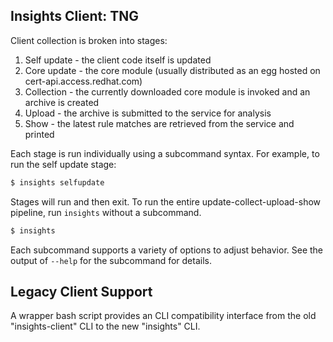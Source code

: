 ## Insights Client: TNG ##

Client collection is broken into stages:

1. Self update - the client code itself is updated
2. Core update - the core module (usually distributed as an egg hosted on cert-api.access.redhat.com)
3. Collection - the currently downloaded core module is invoked and an archive is created
4. Upload - the archive is submitted to the service for analysis
5. Show - the latest rule matches are retrieved from the service and printed

Each stage is run individually using a subcommand syntax. For example, to run
the self update stage:

```bash
$ insights selfupdate
```

Stages will run and then exit. To run the entire update-collect-upload-show
pipeline, run `insights` without a subcommand.

```bash
$ insights
```

Each subcommand supports a variety of options to adjust behavior. See the
output of `--help` for the subcommand for details.

## Legacy Client Support ##

A wrapper bash script provides an CLI compatibility interface from the old
"insights-client" CLI to the new "insights" CLI.